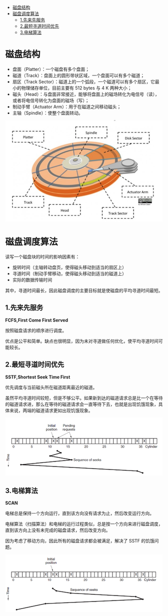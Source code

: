 + [磁盘结构](#1)
+ [磁盘调度算法](#2)
  + [1.先来先服务](#2.1)
  + [2.最短寻道时间优先](#2.2)
  + [3.电梯算法](#2.3)

# 磁盘结构 <span id="1"></span>

+ 盘面（Platter）：一个磁盘有多个盘面；
+ 磁道（Track）：盘面上的圆形带状区域，一个盘面可以有多个磁道；
+ 扇区（Track Sector）：磁道上的一个弧段，一个磁道可以有多个扇区，它最小的物理储存单位，目前主要有 512 bytes 与 4 K 两种大小；
+ 磁头（Head）：与盘面非常接近，能够将盘面上的磁场转化为电信号（读），或者将电信号转化为盘面的磁场（写）；
+ 制动手臂（Actuator Arm）：用于在磁道之间移动磁头；
+ 主轴（Spindle）：使整个盘面转动。

![avatar](pic/014fbc4d-d873-4a12-b160-867ddaed9807.jpg)

# 磁盘调度算法 <span id="2"></span>

读写一个磁盘块的时间的影响因素有：
+ 旋转时间（主轴转动盘页，使得磁头移动到适当的扇区上）
+ 寻道时间（制动手臂移动，使得磁头移动到适当的磁道上）
+ 实际的数据传输时间
  
其中，寻道时间最长，因此磁盘调度的主要目标就是使磁盘的平均寻道时间最短。

## 1.先来先服务 <span id="2.1"></span>

**FCFS,First Come First Served**

按照磁盘请求的顺序进行调度。

优点是公平和简单。缺点也很明显，因为未对寻道做任何优化，使平均寻道时间可能较长。

## 2.最短寻道时间优先 <span id="2.2"></span>

**SSTF,Shortest Seek Time First**

优先调度与当前磁头所在磁道距离最近的磁道。

虽然平均寻道时间较短，但是不够公平。如果新到达的磁道请求总是比一个在等待的磁道请求进，那么在等待的磁道请求会一直等待下去，也就是出现饥饿现象，具体来说，两端的磁道请求更如出现饥饿现象。

![avatar](pic/4e2485e4-34bd-4967-9f02-0c093b797aaa.png)


## 3.电梯算法 <span id="2.3"></span>

**SCAN**

电梯总是保持一个方向运行，直到该方向没有请求为止，然后改变运行方向。

电梯算法（扫描算法）和电梯的运行过程类似，总是按一个方向来进行磁盘调度，直到该方向上没有未完成的磁盘请求，然后改变方向。

因为考虑了移动方向，因此所有的磁盘请求都会被满足，解决了 SSTF 的饥饿问题。

![avatar](pic/271ce08f-c124-475f-b490-be44fedc6d2e.png)



